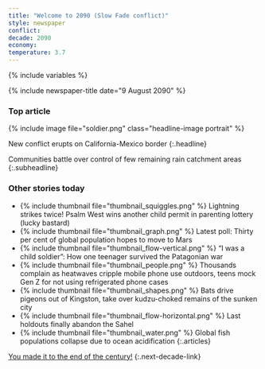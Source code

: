 ```yaml
---
title: "Welcome to 2090 (Slow Fade conflict)"
style: newspaper
conflict: 
decade: 2090
economy: 
temperature: 3.7
---
```


{% include variables %}

{% include newspaper-title date="9 August 2090" %}

### Top article

{% include image file="soldier.png" class="headline-image portrait" %}

New conflict erupts on California-Mexico border
{:.headline}

Communities battle over control of few remaining rain catchment areas
{:.subheadline}

### Other stories today

- {% include thumbnail file="thumbnail_squiggles.png" %} Lightning strikes twice! Psalm West wins another child permit in parenting lottery (lucky bastard)
- {% include thumbnail file="thumbnail_graph.png" %} Latest poll: Thirty per cent of global population hopes to move to Mars
- {% include thumbnail file="thumbnail_flow-vertical.png" %} “I was a child soldier”: How one teenager survived the Patagonian war
- {% include thumbnail file="thumbnail_people.png" %} Thousands complain as heatwaves cripple mobile phone use outdoors, teens mock Gen Z for not using refrigerated phone cases
- {% include thumbnail file="thumbnail_shapes.png" %} Bats drive pigeons out of Kingston, take over kudzu-choked remains of the sunken city
- {% include thumbnail file="thumbnail_flow-horizontal.png" %} Last holdouts finally abandon the Sahel
- {% include thumbnail file="thumbnail_water.png" %} Global fish populations collapse due to ocean acidification
{:.articles}

[You made it to the end of the century!](ending_2100-slow-fade.html)
{:.next-decade-link}
